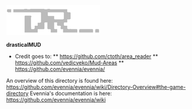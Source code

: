 ![drastical logo](./web/static_overrides/website/images/dr.gif)

**drasticalMUD**

* Credit goes to:
** https://github.com/ctoth/area_reader
** https://github.com/vedicveko/Mud-Areas
** https://github.com/evennia/evennia/

An overview of this directory is found here:
https://github.com/evennia/evennia/wiki/Directory-Overview#the-game-directory
Evennia's documentation is here:
https://github.com/evennia/evennia/wiki

